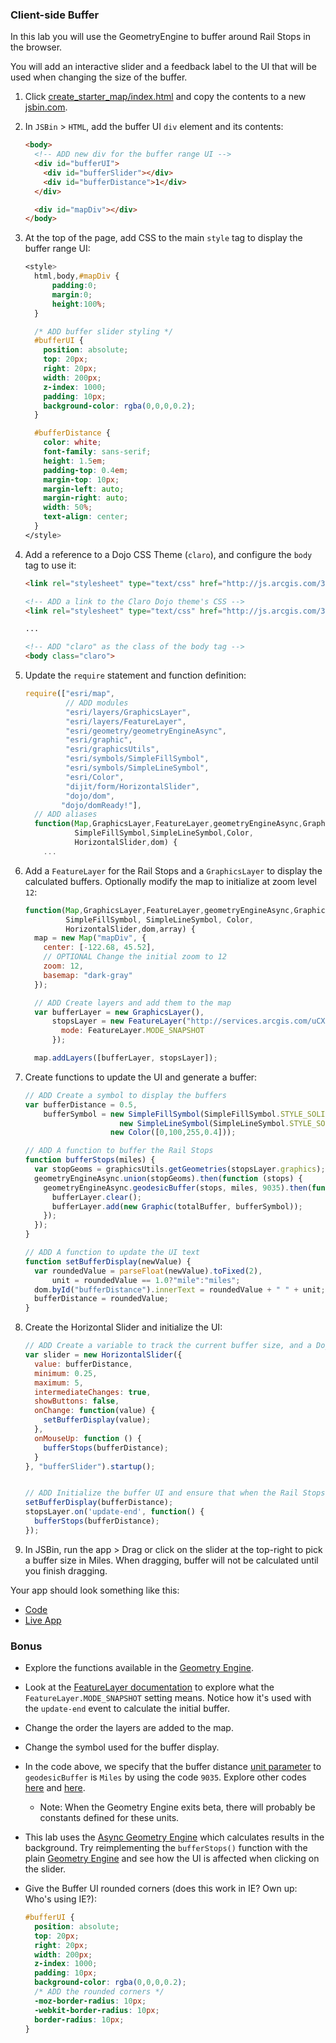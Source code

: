 ### Client-side Buffer

In this lab you will use the GeometryEngine to buffer around Rail Stops in the browser.

You will add an interactive slider and a feedback label to the UI that will be used when changing the size of the buffer.

1. Click [create_starter_map/index.html](../create_starter_map/index.html) and copy the contents to a new [jsbin.com](http://jsbin.com).

2. In `JSBin` > `HTML`, add the buffer UI `div` element and its contents:

    ```html
    <body>
      <!-- ADD new div for the buffer range UI -->
      <div id="bufferUI">
        <div id="bufferSlider"></div>
        <div id="bufferDistance">1</div>
      </div>

      <div id="mapDiv"></div>
    </body>
    ```

3. At the top of the page, add CSS to the main `style` tag to display the buffer range UI:

    ```CSS
    <style>
      html,body,#mapDiv {
          padding:0;
          margin:0;
          height:100%;
      }

      /* ADD buffer slider styling */
      #bufferUI {
        position: absolute;
        top: 20px;
        right: 20px;
        width: 200px;
        z-index: 1000;
        padding: 10px;
        background-color: rgba(0,0,0,0.2);
      }

      #bufferDistance {
        color: white;
        font-family: sans-serif;
        height: 1.5em;
        padding-top: 0.4em;
        margin-top: 10px;
        margin-left: auto;
        margin-right: auto;
        width: 50%;
        text-align: center;
      }
    </style>
    ```

4. Add a reference to a Dojo CSS Theme (`claro`), and configure the `body` tag to use it:

    ```HTML
    <link rel="stylesheet" type="text/css" href="http://js.arcgis.com/3.16/esri/css/esri.css">

    <!-- ADD a link to the Claro Dojo theme's CSS -->
    <link rel="stylesheet" type="text/css" href="http://js.arcgis.com/3.16/dijit/themes/claro/claro.css">

    ...

    <!-- ADD "claro" as the class of the body tag -->
    <body class="claro">
    ```

5. Update the `require` statement and function definition:

    ```javascript
    require(["esri/map",
             // ADD modules
             "esri/layers/GraphicsLayer",
             "esri/layers/FeatureLayer",
             "esri/geometry/geometryEngineAsync",
             "esri/graphic",
             "esri/graphicsUtils",
             "esri/symbols/SimpleFillSymbol",
             "esri/symbols/SimpleLineSymbol",
             "esri/Color",
             "dijit/form/HorizontalSlider",
             "dojo/dom",
            "dojo/domReady!"],
      // ADD aliases
      function(Map,GraphicsLayer,FeatureLayer,geometryEngineAsync,Graphic,graphicsUtils,
               SimpleFillSymbol,SimpleLineSymbol,Color,
               HorizontalSlider,dom) {
        ...
    ```

6. Add a `FeatureLayer` for the Rail Stops and a `GraphicsLayer` to display the calculated buffers. Optionally modify the map to initialize at zoom level `12`:

    ```javascript
    function(Map,GraphicsLayer,FeatureLayer,geometryEngineAsync,Graphic,
             SimpleFillSymbol, SimpleLineSymbol, Color,
             HorizontalSlider,dom,array) {
      map = new Map("mapDiv", {
        center: [-122.68, 45.52],
        // OPTIONAL Change the initial zoom to 12
        zoom: 12,
        basemap: "dark-gray"
      });

      // ADD Create layers and add them to the map
      var bufferLayer = new GraphicsLayer(),
          stopsLayer = new FeatureLayer("http://services.arcgis.com/uCXeTVveQzP4IIcx/arcgis/rest/services/PDX_Rail_Stops_Styled/FeatureServer/0", {
            mode: FeatureLayer.MODE_SNAPSHOT
          });

      map.addLayers([bufferLayer, stopsLayer]);
    ```

7. Create functions to update the UI and generate a buffer:

    ```javascript
    // ADD Create a symbol to display the buffers
    var bufferDistance = 0.5,
        bufferSymbol = new SimpleFillSymbol(SimpleFillSymbol.STYLE_SOLID,
                         new SimpleLineSymbol(SimpleLineSymbol.STYLE_SOLID, new Color([110,110,110]), 1),
                       new Color([0,100,255,0.4]));

    // ADD A function to buffer the Rail Stops
    function bufferStops(miles) {
      var stopGeoms = graphicsUtils.getGeometries(stopsLayer.graphics);
      geometryEngineAsync.union(stopGeoms).then(function (stops) {
        geometryEngineAsync.geodesicBuffer(stops, miles, 9035).then(function (totalBuffer) {
          bufferLayer.clear();
          bufferLayer.add(new Graphic(totalBuffer, bufferSymbol));
        });
      });
    }

    // ADD A function to update the UI text
    function setBufferDisplay(newValue) {
      var roundedValue = parseFloat(newValue).toFixed(2),
          unit = roundedValue == 1.0?"mile":"miles";
      dom.byId("bufferDistance").innerText = roundedValue + " " + unit;
      bufferDistance = roundedValue;
    }
    ```

8. Create the Horizontal Slider and initialize the UI:

    ```javascript
    // ADD Create a variable to track the current buffer size, and a Dojo HorizontalSlider to control this. Set the slider to update the current buffer range display and also to generate a new buffer when the mouse is released.
    var slider = new HorizontalSlider({
      value: bufferDistance,
      minimum: 0.25,
      maximum: 5,
      intermediateChanges: true,
      showButtons: false,
      onChange: function(value) {
        setBufferDisplay(value);
      },
      onMouseUp: function () {
        bufferStops(bufferDistance);
      }
    }, "bufferSlider").startup();


    // ADD Initialize the buffer UI and ensure that when the Rail Stops layer has initially loaded data, that a buffer is generated.
    setBufferDisplay(bufferDistance);
    stopsLayer.on('update-end', function() {
      bufferStops(bufferDistance);
    });
    ```

9. In JSBin, run the app > Drag or click on the slider at the top-right to pick a buffer size in Miles. When dragging, buffer will not be calculated until you finish dragging.

Your app should look something like this:
* [Code](index.html)
* [Live App](http://esri.github.io/geodev-hackerlabs/develop/jsapi3/buffer_with_geometry_engine/index.html)

### Bonus
* Explore the functions available in the [Geometry Engine](https://developers.arcgis.com/javascript/jsapi/esri.geometry.geometryengine-amd.html).
* Look at the [FeatureLayer documentation](https://developers.arcgis.com/javascript/jsapi/featurelayer-amd.html) to explore what the `FeatureLayer.MODE_SNAPSHOT` setting means. Notice how it's used with the `update-end` event to calculate the initial buffer.
* Change the order the layers are added to the map.
* Change the symbol used for the buffer display.
* In the code above, we specify that the buffer distance [unit parameter](https://developers.arcgis.com/javascript/jsapi/esri.geometry.geometryengine-amd.html#geodesicbuffer) to `geodesicBuffer` is `Miles` by using the code `9035`. Explore other codes [here](http://resources.arcgis.com/en/help/arcobjects-cpp/componenthelp/index.html#/esriSRUnitType_Constants/000w00000042000000/) and [here](http://resources.arcgis.com/en/help/arcobjects-cpp/componenthelp/index.html#/esriSRUnit2Type_Constants/000w00000041000000/).
  * Note: When the Geometry Engine exits beta, there will probably be constants defined for these units.
* This lab uses the [Async Geometry Engine](https://developers.arcgis.com/javascript/jsapi/esri.geometry.geometryengineasync-amd.html) which calculates results in the background. Try reimplementing the `bufferStops()` function with the plain [Geometry Engine](https://developers.arcgis.com/javascript/jsapi/esri.geometry.geometryengine-amd.html) and see how the UI is affected when clicking on the slider.
* Give the Buffer UI rounded corners (does this work in IE? Own up: Who's using IE?):

    ```CSS
    #bufferUI {
      position: absolute;
      top: 20px;
      right: 20px;
      width: 200px;
      z-index: 1000;
      padding: 10px;
      background-color: rgba(0,0,0,0.2);
      /* ADD the rounded corners */
      -moz-border-radius: 10px;
      -webkit-border-radius: 10px;
      border-radius: 10px;
    }
    ```
